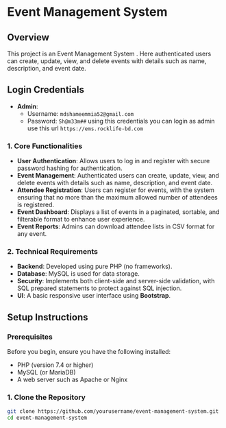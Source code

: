 # Event Management System

## Overview

This project is an Event Management System . Here authenticated users can create, update, view, and delete events with details such as name, description, and event date.

## Login Credentials
- **Admin**:
  - Username: `mdshameemmia52@gmail.com`
  - Password: `Sh@m33m##`
using this credentials you can login as admin use this url `https://ems.rocklife-bd.com`


### 1. Core Functionalities
- **User Authentication**: Allows users to log in and register with secure password hashing for authentication.
- **Event Management**: Authenticated users can create, update, view, and delete events with details such as name, description, and event date.
- **Attendee Registration**: Users can register for events, with the system ensuring that no more than the maximum allowed number of attendees is registered.
- **Event Dashboard**: Displays a list of events in a paginated, sortable, and filterable format to enhance user experience.
- **Event Reports**: Admins can download attendee lists in CSV format for any event.

### 2. Technical Requirements
- **Backend**: Developed using pure PHP (no frameworks).
- **Database**: MySQL is used for data storage.
- **Security**: Implements both client-side and server-side validation, with SQL prepared statements to protect against SQL injection.
- **UI**: A basic responsive user interface using **Bootstrap**.
  
## Setup Instructions

### Prerequisites
Before you begin, ensure you have the following installed:
- PHP (version 7.4 or higher)
- MySQL (or MariaDB)
- A web server such as Apache or Nginx

### 1. Clone the Repository

```bash
git clone https://github.com/yourusername/event-management-system.git
cd event-management-system
